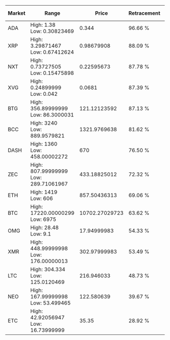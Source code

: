 | Market | Range | Price| Retracement | Doubles to 50% |
| --- | --- | --- | --- | --- |
| ADA | High: 1.38<br />Low: 0.30823469 | 0.344 | 96.66 % | 2.45 |
| XRP | High: 3.29871467<br />Low: 0.67412624 | 0.98679908 | 88.09 % | 2.01 |
| NXT | High: 0.73727505<br />Low: 0.15475898 | 0.22595673 | 87.78 % | 1.97 |
| XVG | High: 0.24899999<br />Low: 0.042 | 0.0681 | 87.39 % | 2.14 |
| BTG | High: 356.89999999<br />Low: 86.3000031 | 121.12123592 | 87.13 % | 1.83 |
| BCC | High: 3240<br />Low: 889.9579821 | 1321.9769638 | 81.62 % | 1.56 |
| DASH | High: 1360<br />Low: 458.00002272 | 670 | 76.50 % | 1.36 |
| ZEC | High: 807.99999999<br />Low: 289.71061967 | 433.18825012 | 72.32 % | 1.27 |
| ETH | High: 1419<br />Low: 606 | 857.50436313 | 69.06 % | 1.18 |
| BTC | High: 17220.00000299<br />Low: 6975 | 10702.27029723 | 63.62 % | 1.13 |
| OMG | High: 28.48<br />Low: 9.1 | 17.94999983 | 54.33 % | 1.05 |
| XMR | High: 448.99999998<br />Low: 176.00000013 | 302.97999983 | 53.49 % | 1.03 |
| LTC | High: 304.334<br />Low: 125.0120469 | 216.946033 | 48.73 % | 0.00 |
| NEO | High: 167.99999998<br />Low: 53.499465 | 122.580639 | 39.67 % | 0.00 |
| ETC | High: 42.92056947<br />Low: 16.73999999 | 35.35 | 28.92 % | 0.00 |
